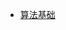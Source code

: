 <!--
 * @Author: your name
 * @Date: 2021-12-22 15:47:26
 * @LastEditTime: 2021-12-22 16:14:24
 * @LastEditors: Please set LastEditors
 * @Description: 打开koroFileHeader查看配置 进行设置: https://github.com/OBKoro1/koro1FileHeader/wiki/%E9%85%8D%E7%BD%AE
 * @FilePath: /stars-doc/docs/_sidebar.md
-->
* [算法基础](algorithm/queue)